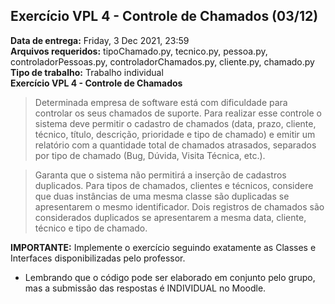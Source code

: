 ## Exercício VPL 4 - Controle de Chamados (03/12)
**Data de entrega:** Friday, 3 Dec 2021, 23:59 <br/>
**Arquivos requeridos:** tipoChamado.py, tecnico.py, pessoa.py, controladorPessoas.py, controladorChamados.py, cliente.py, chamado.py <br/>
**Tipo de trabalho:** Trabalho individual <br/>
**Exercício VPL 4 - Controle de Chamados** <br/>
> Determinada empresa de software está com dificuldade para controlar os seus chamados de suporte. Para realizar esse controle o sistema deve permitir o cadastro de chamados (data, prazo, cliente, técnico, título, descrição, prioridade e tipo de chamado) e emitir um relatório com a quantidade total de chamados atrasados, separados por tipo de chamado (Bug, Dúvida, Visita Técnica, etc.).

> Garanta que o sistema não permitirá a inserção de cadastros duplicados. Para tipos de chamados, clientes e técnicos, considere que duas instâncias de uma mesma classe são duplicadas se apresentarem o mesmo identificador. Dois registros de chamados são considerados duplicados se apresentarem a mesma data, cliente, técnico e tipo de chamado.

**IMPORTANTE:** Implemente o exercício seguindo exatamente as Classes e Interfaces disponibilizadas pelo professor.

* Lembrando que o código pode ser elaborado em conjunto pelo grupo, mas a submissão das respostas é INDIVIDUAL no Moodle.